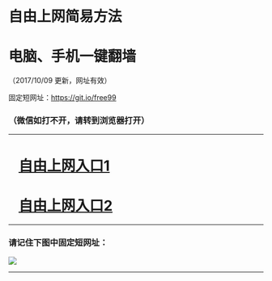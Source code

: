 ﻿# 自由上网简易方法

# 电脑、手机一键翻墙

（2017/10/09 更新，网址有效）

固定短网址：https://git.io/free99

### （微信如打不开，请转到浏览器打开）


***





# &nbsp;&nbsp; <a href="http://ft2409616230.fwq-tz-1001.info/fwqtz01.html?t=100900131709 " target="_blank">自由上网入口1</a>
# &nbsp;&nbsp; <a href="http://ft29911471.fwq-tz-1002.info/fwqtz02.html?t=100900121679 " target="_blank">自由上网入口2</a>
***

### 请记住下图中固定短网址：

<img src="https://s3-us-west-2.amazonaws.com/fwq-1001/yjfq-20170905okok.png" /> 


***

